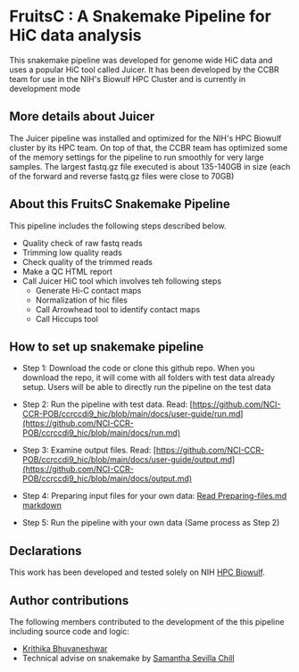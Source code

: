 # FruitsC : A Snakemake Pipeline for HiC data analysis

This snakemake pipeline was developed for genome wide HiC data and uses a popular HiC tool called Juicer. It has been developed by the CCBR team for use in the NIH's Biowulf HPC Cluster and is currently in development mode

## More details about Juicer

The Juicer pipeline was installed and optimized for the NIH's HPC Biowulf cluster by its HPC team. On top of that, the CCBR team has optimized some of the memory settings for the pipeline to run smoothly for very large samples. The largest fastq.gz file executed is about 135-140GB in size (each of the forward and reverse fastq.gz files were close to 70GB)

## About this FruitsC Snakemake Pipeline
This pipeline includes the following steps described below. 

* Quality check of raw fastq reads 
* Trimming low quality reads 
* Check quality of the trimmed reads
* Make a QC HTML report
* Call Juicer HiC tool which involves teh following steps
  - Generate Hi-C contact maps
  - Normalization of hic files
  - Call Arrowhead tool to identify contact maps
  - Call Hiccups tool 

## How to set up snakemake pipeline

* Step 1: Download the code or clone this github repo. When you download the repo, it will come with all folders with test data already setup. Users will be able to directly run the pipeline on the test data

* Step 2: Run the pipeline with test data. Read: [https://github.com/NCI-CCR-POB/ccrccdi9_hic/blob/main/docs/user-guide/run.md](https://github.com/NCI-CCR-POB/ccrccdi9_hic/blob/main/docs/run.md) 

* Step 3: Examine output files. Read: [https://github.com/NCI-CCR-POB/ccrccdi9_hic/blob/main/docs/user-guide/output.md](https://github.com/NCI-CCR-POB/ccrccdi9_hic/blob/main/docs/output.md) 

* Step 4: Preparing input files for your own data: [Read Preparing-files.md markdown](https://github.com/NCI-CCR-POB/ccrccdi9_hic/blob/main/docs/preparing-files.md)

* Step 5: Run the pipeline with your own data (Same process as Step 2)

## Declarations

This work has been developed and tested solely on NIH [HPC Biowulf](https://hpc.nih.gov/).

## Author contributions

The following members contributed to the development of the this pipeline including source code and logic:

* [Krithika Bhuvaneshwar](https://github.com/krithika_bhuvan)
* Technical advise on snakemake by [Samantha Sevilla Chill](https://github.com/slsevilla)
